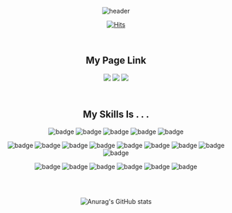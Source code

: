 
<div align = center>

![header](https://capsule-render.vercel.app/api?type=waving&color=auto&text=arinming)

</div>



<div align = center>

[![Hits](https://hits.seeyoufarm.com/api/count/incr/badge.svg?url=https%3A%2F%2Fgithub.com%2Farinming&count_bg=%23000000&title_bg=%23000000&icon=&icon_color=%23E7E7E7&title=today&edge_flat=false)](https://hits.seeyoufarm.com)


<br>

## My Page Link

<a href="https://blog.naver.com/arinming"><img src="https://img.shields.io/badge/Naver Blog-03C75A?style=flat-square&logo=Naver&&logoColor=white"/></a>
<a href="https://arinming.tistory.com/"><img src="https://img.shields.io/badge/Tistory-000000?style=flat-square&logo=tistory&&logoColor=white"/></a>
<a href="https://www.instagram.com/arinming"><img src="https://img.shields.io/badge/Instagram-E4405F?style=flat-square&logo=instagram&&logoColor=white"/></a>

</br>

## My Skills Is . . . 

![badge](https://img.shields.io/badge/-Android-%23F7DF1E?style=flat-square&logo=Android&logoColor=white&color=3DDC84)
![badge](https://img.shields.io/badge/-Jetpack_Compose-%23F7DF1E?style=flat-square&logo=jetpackcompose&logoColor=white&color=4285F4)
![badge](https://img.shields.io/badge/-Flutter-%23F7DF1E?style=flat-square&logo=flutter&logoColor=white&color=02569B)
![badge](https://img.shields.io/badge/-Kotlin-%23F7DF1E?style=flat-square&logo=kotlin&logoColor=white&color=7F52FF)
![badge](https://img.shields.io/badge/-Dart-%23F7DF1E?style=flat-square&logo=dart&logoColor=white&color=0175C2)

![badge](https://img.shields.io/badge/-GitHub-%23F7DF1E?style=flat-square&logo=github&logoColor=white&color=181717)
![badge](https://img.shields.io/badge/-Discord-%23F7DF1E?style=flat-square&logo=discord&logoColor=white&color=5865F2)
![badge](https://img.shields.io/badge/-Figma-%23F7DF1E?style=flat-square&logo=figma&logoColor=white&color=F24E1E)
![badge](https://img.shields.io/badge/-Notion-%23F7DF1E?style=flat-square&logo=notion&logoColor=white&color=000000)
![badge](https://img.shields.io/badge/-Slack-%23F7DF1E?style=flat-square&logo=slack&logoColor=white&color=4A154B)
![badge](https://img.shields.io/badge/-React-%23F7DF1E?style=flat-square&logo=react&logoColor=white&color=61DAFB)
![badge](https://img.shields.io/badge/-HTML5-%23F7DF1E?style=flat-square&logo=html5&logoColor=white&color=E34F26)
![badge](https://img.shields.io/badge/-JavaScript-%23F7DF1E?style=flat-square&logo=javascript&logoColor=white&color=F7DF1E)
![badge](https://img.shields.io/badge/-CSS3-%23F7DF1E?style=flat-square&logo=css3&logoColor=white&color=1572B6)

![badge](https://img.shields.io/badge/-Google_Colab-%23F7DF1E?style=flat-square&logo=googlecolab&logoColor=white&color=F9AB00)
![badge](https://img.shields.io/badge/-IntelliJ_IDEA-%23F7DF1E?style=flat-square&logo=intellijidea&logoColor=white&color=000000)
![badge](https://img.shields.io/badge/-MySQL-%23F7DF1E?style=flat-square&logo=mysql&logoColor=white&color=4479A1)
![badge](https://img.shields.io/badge/-PyCharm-%23F7DF1E?style=flat-square&logo=pycharm&logoColor=white&color=000000)
![badge](https://img.shields.io/badge/-Python-%23F7DF1E?style=flat-square&logo=Python&logoColor=white&color=3776AB)
![badge](https://img.shields.io/badge/-C-%23F7DF1E?style=flat-square&logo=C&logoColor=white&color=A8B9CC)



<br/>
<br/>

![Anurag's GitHub stats](https://github-readme-stats.vercel.app/api?username=arinming&show_icons=true&theme=apprentice)

<br/>


</div>





